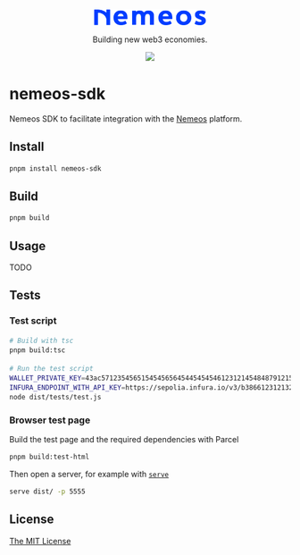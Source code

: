 <p align="center">
  <a href="http://nestjs.com/" target="blank"><img src="./logo_full_blue.png" width="200" alt="Nemeos Logo" /></a>
</p>

<p align="center">Building new web3 economies.</p>
  <p align="center">
<a href="https://twitter.com/Nemeos_Finance" target="_blank"><img src="https://img.shields.io/twitter/follow/nestframework.svg?style=social&label=@Nemeos_Finance"></a>
</p>

# nemeos-sdk

Nemeos SDK to facilitate integration with the [Nemeos](nemeos.finance) platform.

## Install

```bash
pnpm install nemeos-sdk
```

## Build

```bash
pnpm build
```

## Usage

TODO

## Tests

### Test script

```bash
# Build with tsc
pnpm build:tsc

# Run the test script
WALLET_PRIVATE_KEY=43ac571235456515454565645445454546123121454848791215488877897123 \
INFURA_ENDPOINT_WITH_API_KEY=https://sepolia.infura.io/v3/b3866123121321321231212132131123 \
node dist/tests/test.js
```

### Browser test page

Build the test page and the required dependencies with Parcel

```bash
pnpm build:test-html
```

Then open a server, for example with [`serve`](https://github.com/vercel/serve)

```bash
serve dist/ -p 5555
```

## License

[The MIT License](./LICENSE)
